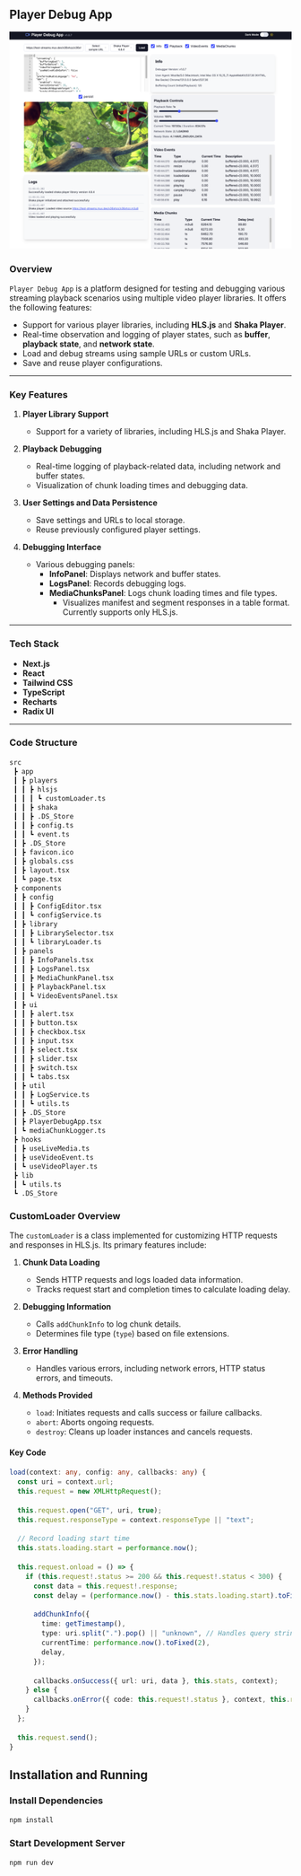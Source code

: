 ## Player Debug App

![alt text](./doc/main.png)

### Overview

`Player Debug App` is a platform designed for testing and debugging various streaming playback scenarios using multiple video player libraries. It offers the following features:

- Support for various player libraries, including **HLS.js** and **Shaka Player**.
- Real-time observation and logging of player states, such as **buffer**, **playback state**, and **network state**.
- Load and debug streams using sample URLs or custom URLs.
- Save and reuse player configurations.

---

### Key Features

1. **Player Library Support**

   - Support for a variety of libraries, including HLS.js and Shaka Player.

2. **Playback Debugging**

   - Real-time logging of playback-related data, including network and buffer states.
   - Visualization of chunk loading times and debugging data.

3. **User Settings and Data Persistence**

   - Save settings and URLs to local storage.
   - Reuse previously configured player settings.

4. **Debugging Interface**
   - Various debugging panels:
     - **InfoPanel**: Displays network and buffer states.
     - **LogsPanel**: Records debugging logs.
     - **MediaChunksPanel**: Logs chunk loading times and file types.
       - Visualizes manifest and segment responses in a table format. Currently supports only HLS.js.

---

### Tech Stack

- **Next.js**
- **React**
- **Tailwind CSS**
- **TypeScript**
- **Recharts**
- **Radix UI**

---

### Code Structure

```
src
 ┣ app
 ┃ ┣ players
 ┃ ┃ ┣ hlsjs
 ┃ ┃ ┃ ┗ customLoader.ts
 ┃ ┃ ┣ shaka
 ┃ ┃ ┣ .DS_Store
 ┃ ┃ ┣ config.ts
 ┃ ┃ ┗ event.ts
 ┃ ┣ .DS_Store
 ┃ ┣ favicon.ico
 ┃ ┣ globals.css
 ┃ ┣ layout.tsx
 ┃ ┗ page.tsx
 ┣ components
 ┃ ┣ config
 ┃ ┃ ┣ ConfigEditor.tsx
 ┃ ┃ ┗ configService.ts
 ┃ ┣ library
 ┃ ┃ ┣ LibrarySelector.tsx
 ┃ ┃ ┗ libraryLoader.ts
 ┃ ┣ panels
 ┃ ┃ ┣ InfoPanels.tsx
 ┃ ┃ ┣ LogsPanel.tsx
 ┃ ┃ ┣ MediaChunkPanel.tsx
 ┃ ┃ ┣ PlaybackPanel.tsx
 ┃ ┃ ┗ VideoEventsPanel.tsx
 ┃ ┣ ui
 ┃ ┃ ┣ alert.tsx
 ┃ ┃ ┣ button.tsx
 ┃ ┃ ┣ checkbox.tsx
 ┃ ┃ ┣ input.tsx
 ┃ ┃ ┣ select.tsx
 ┃ ┃ ┣ slider.tsx
 ┃ ┃ ┣ switch.tsx
 ┃ ┃ ┗ tabs.tsx
 ┃ ┣ util
 ┃ ┃ ┣ LogService.ts
 ┃ ┃ ┗ utils.ts
 ┃ ┣ .DS_Store
 ┃ ┣ PlayerDebugApp.tsx
 ┃ ┗ mediaChunkLogger.ts
 ┣ hooks
 ┃ ┣ useLiveMedia.ts
 ┃ ┣ useVideoEvent.ts
 ┃ ┗ useVideoPlayer.ts
 ┣ lib
 ┃ ┗ utils.ts
 ┗ .DS_Store
```

### CustomLoader Overview

The `customLoader` is a class implemented for customizing HTTP requests and responses in HLS.js. Its primary features include:

1. **Chunk Data Loading**

   - Sends HTTP requests and logs loaded data information.
   - Tracks request start and completion times to calculate loading delay.

2. **Debugging Information**

   - Calls `addChunkInfo` to log chunk details.
   - Determines file type (`type`) based on file extensions.

3. **Error Handling**

   - Handles various errors, including network errors, HTTP status errors, and timeouts.

4. **Methods Provided**
   - `load`: Initiates requests and calls success or failure callbacks.
   - `abort`: Aborts ongoing requests.
   - `destroy`: Cleans up loader instances and cancels requests.

#### Key Code

```typescript
load(context: any, config: any, callbacks: any) {
  const uri = context.url;
  this.request = new XMLHttpRequest();

  this.request.open("GET", uri, true);
  this.request.responseType = context.responseType || "text";

  // Record loading start time
  this.stats.loading.start = performance.now();

  this.request.onload = () => {
    if (this.request!.status >= 200 && this.request!.status < 300) {
      const data = this.request!.response;
      const delay = (performance.now() - this.stats.loading.start).toFixed(2);

      addChunkInfo({
        time: getTimestamp(),
        type: uri.split(".").pop() || "unknown", // Handles query strings for low-latency cases
        currentTime: performance.now().toFixed(2),
        delay,
      });

      callbacks.onSuccess({ url: uri, data }, this.stats, context);
    } else {
      callbacks.onError({ code: this.request!.status }, context, this.request, this.stats);
    }
  };

  this.request.send();
}
```

## Installation and Running

### Install Dependencies

```bash
npm install
```

### Start Development Server

```bash
npm run dev
```
